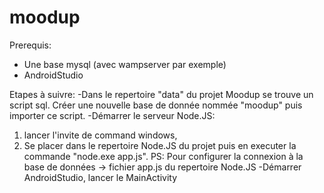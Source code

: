 # moodup

Prerequis:
- Une base mysql (avec wampserver par exemple)
- AndroidStudio

Etapes à suivre: 
-Dans le repertoire "data" du projet Moodup se trouve un script sql. Créer une nouvelle base de donnée nommée "moodup" puis importer ce script.
-Démarrer le serveur Node.JS:
 1) lancer l'invite de command windows,
 2) Se placer dans le repertoire Node.JS du projet puis en executer la commande "node.exe app.js". 
PS: Pour configurer la connexion à la base de données -> fichier app.js du repertoire Node.JS
-Démarrer AndroidStudio, lancer le MainActivity


